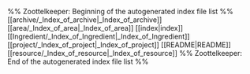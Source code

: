 %% Zoottelkeeper: Beginning of the autogenerated index file list  %%
 [[archive/_Index_of_archive|_Index_of_archive]]
 [[area/_Index_of_area|_Index_of_area]]
 [[index|index]]
 [[Ingredient/_Index_of_Ingredient|_Index_of_Ingredient]]
 [[project/_Index_of_project|_Index_of_project]]
 [[README|README]]
 [[resource/_Index_of_resource|_Index_of_resource]]
%% Zoottelkeeper: End of the autogenerated index file list  %%
